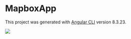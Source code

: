 # MapboxApp

This project was generated with [Angular CLI](https://github.com/angular/angular-cli) version 8.3.23.

![](Map_Demonstration.gif)
